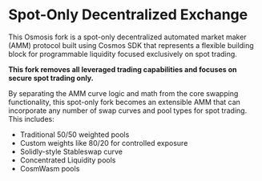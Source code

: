 # Spot-Only Decentralized Exchange

This Osmosis fork is a spot-only decentralized automated market maker (AMM) protocol built using Cosmos SDK that represents a flexible building block for programmable liquidity focused exclusively on spot trading.

**This fork removes all leveraged trading capabilities and focuses on secure spot trading only.**

By separating the AMM curve logic and math from the core swapping functionality, this spot-only fork becomes an extensible AMM that can incorporate any number of swap curves and pool types for spot trading. This includes:

- Traditional 50/50  weighted pools
- Custom weights like 80/20 for controlled exposure
- Solidly-style Stableswap curve
- Concentrated Liquidity pools
- CosmWasm pools

